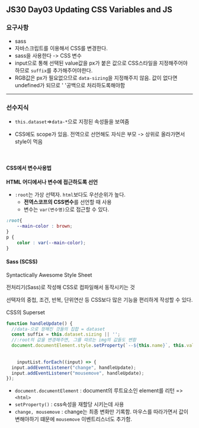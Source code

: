 ## JS30 Day03 Updating CSS Variables and JS



### 요구사항

- sass
- 자바스크립트를 이용해서 CSS를 변경한다.
- sass을 사용한다 -> CSS 변수
- input으로 통해 선택된 value값을 px가 붙은 값으로 CSS스타일을 지정해주어야 하므로 `suffix`를 추가해주어야한다.
- RGB값은 px가 필요없으므로 `data-sizing`을 지정해주지 않음. 값이 없다면 undefined가 되므로 ' '공백으로 처리하도록해야함

---

### 선수지식

- `this.dataset`=>`data-*`으로 지정된 속성들을 보여줌

- CSS에도 scope가 있음. 전역으로 선언해도 자식은 부모 -> 상위로 올라가면서 style이 먹음

<br>



#### CSS에서 변수사용법

**HTML 어디에서나 변수에 접근하도록 선언**

- `:root`는 가상 선택자. `html`보다도 우선순위가 높다.
  - **전역스코프의 CSS변수**를 선언할 때 사용
  - 변수는 `var(변수명)`으로 접근할 수 있다.

```css
:root{
	--main-color : brown;
}
p {
    color : var(--main-color); 
}
```



#### Sass (SCSS)

Syntactically Awesome Style Sheet

전처리기(Sass)로 작성해 CSS로 컴파일해서 동작시키는 것

선택자의 중첩, 조건, 반복, 단위연산 등 CSS보다 많은 기능을 편리하게 작성할 수 있다.

CSS의 Superset





```javascript
function handleUpdate() {
  //data-으로 정해진 것들의 집합 = dataset
  const suffix = this.dataset.sizing || '';
  //:root의 값을 변경해주면, 그를 따르는 img의 값들도 변함
  document.documentElement.style.setProperty(`--${this.name}`, this.value + suffix);
  
    
    inputList.forEach((input) => {
  input.addEventListener("change", handleUpdate);
  input.addEventListener("mousemove", handleUpdate);
});

```

- `document.documentElement` : document의 루트요소인 element를 리턴 => `<html>` 
- `setProperty()` : css속성을 재할당 시키는데 사용
- `change, mousemove` : change는 최종 변화만 기록함. 마우스를 따라가면서 값이 변해야하기 떄문에 `mousemove` 이벤트리스너도 추가함.

